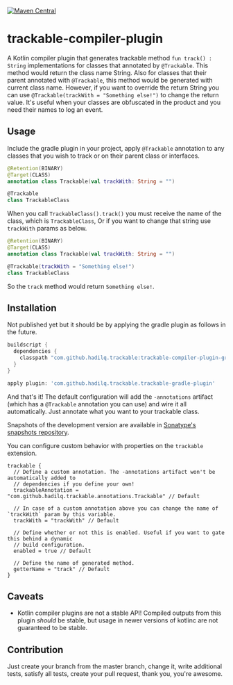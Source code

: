 [![Maven Central](https://maven-badges.herokuapp.com/maven-central/com.github.hadilq.trackable/trackable-compiler-plugin-gradle/badge.svg)](https://maven-badges.herokuapp.com/maven-central/com.github.hadilq.trackable/trackable-compiler-plugin-gradle)

trackable-compiler-plugin
========================

A Kotlin compiler plugin that generates trackable method `fun track() : String` implementations for classes that
annotated by `@Trackable`. This method would return the class name String. Also for classes that their parent
annotated with `@Trackable`, this method would be generated with current class name. However, if you want to override
the return String you can use `@Trackable(trackWith = "Something else!")` to change the return value. It's useful when
your classes are obfuscated in the product and you need their names to log an event.

## Usage

Include the gradle plugin in your project, apply `@Trackable` annotation to any classes that you wish to track or
on their parent class or interfaces.

```kotlin
@Retention(BINARY)
@Target(CLASS)
annotation class Trackable(val trackWith: String = "")

@Trackable
class TrackableClass
```

When you call `TrackableClass().track()` you must receive the name of the class, which is `TrackableClass`, Or
if you want to change that string use `trackWith` params as below. 

```kotlin
@Retention(BINARY)
@Target(CLASS)
annotation class Trackable(val trackWith: String = "")

@Trackable(trackWith = "Something else!")
class TrackableClass
```

So the `track` method would return `Something else!`.

## Installation

Not published yet but it should be by applying the gradle plugin as follows in the future.

```gradle
buildscript {
  dependencies {
    classpath "com.github.hadilq.trackable:trackable-compiler-plugin-gradle:x.y.z"
  }  
}

apply plugin: 'com.github.hadilq.trackable.trackable-gradle-plugin'
```

And that's it! The default configuration will add the `-annotations` artifact (which has a
`@Trackable` annotation you can use) and wire it all automatically. Just annotate what you want to
your trackable class.

Snapshots of the development version are available in [Sonatype's snapshots repository](https://oss.sonatype.org/content/repositories/snapshots/).

You can configure custom behavior with properties on the `trackable` extension.

```
trackable {
  // Define a custom annotation. The -annotations artifact won't be automatically added to
  // dependencies if you define your own!
  trackableAnnotation = "com.github.hadilq.trackable.annotations.Trackable" // Default

  // In case of a custom annotation above you can change the name of `trackWith` param by this variable.
  trackWith = "trackWith" // Default

  // Define whether or not this is enabled. Useful if you want to gate this behind a dynamic
  // build configuration.
  enabled = true // Default

  // Define the name of generated method.
  getterName = "track" // Default
}
```

## Caveats

- Kotlin compiler plugins are not a stable API! Compiled outputs from this plugin _should_ be stable,
but usage in newer versions of kotlinc are not guaranteed to be stable.


## Contribution
Just create your branch from the master branch, change it, write additional tests, satisfy all 
tests, create your pull request, thank you, you're awesome.
